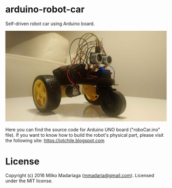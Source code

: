 # arduino-robot-car
Self-driven robot car using Arduino board.

![alt tag](assets/roboCar.jpg)

Here you can find the source code for Arduino UNO board ("roboCar.ino" file).
If you want to know how to build the robot's physical part, please visit the following site: https://iotchile.blogspot.com

# License
Copyright (c) 2016 Milko Madariaga (mmadaria@gmail.com).
Licensed under the MIT license.
